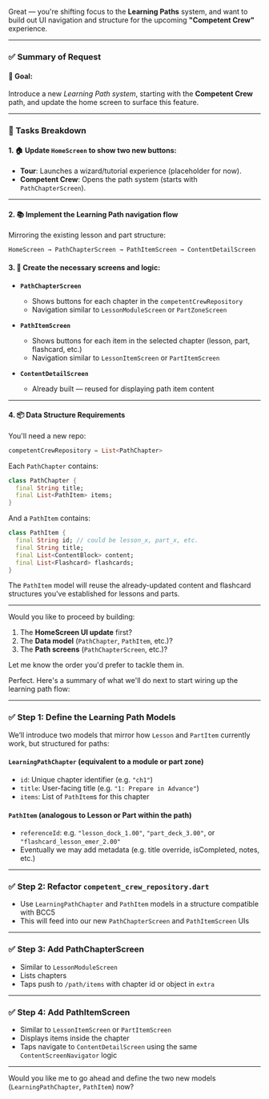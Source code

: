 Great — you're shifting focus to the **Learning Paths** system, and want to build out UI navigation and structure for the upcoming **"Competent Crew"** experience.

---

### ✅ Summary of Request

#### 🎯 **Goal:**
Introduce a new *Learning Path system*, starting with the **Competent Crew** path, and update the home screen to surface this feature.

---

### 🧱 Tasks Breakdown

#### 1. 🏠 **Update `HomeScreen`** to show two new buttons:
- **Tour**: Launches a wizard/tutorial experience (placeholder for now).
- **Competent Crew**: Opens the path system (starts with `PathChapterScreen`).

---

#### 2. 📚 **Implement the Learning Path navigation flow**  
Mirroring the existing lesson and part structure:
```
HomeScreen → PathChapterScreen → PathItemScreen → ContentDetailScreen
```

#### 3. 📁 **Create the necessary screens and logic:**

- **`PathChapterScreen`**  
  - Shows buttons for each chapter in the `competentCrewRepository`
  - Navigation similar to `LessonModuleScreen` or `PartZoneScreen`

- **`PathItemScreen`**  
  - Shows buttons for each item in the selected chapter (lesson, part, flashcard, etc.)
  - Navigation similar to `LessonItemScreen` or `PartItemScreen`

- **`ContentDetailScreen`**  
  - Already built — reused for displaying path item content

---

#### 4. 📦 **Data Structure Requirements**
You'll need a new repo:
```dart
competentCrewRepository = List<PathChapter>
```
Each `PathChapter` contains:
```dart
class PathChapter {
  final String title;
  final List<PathItem> items;
}
```

And a `PathItem` contains:
```dart
class PathItem {
  final String id; // could be lesson_x, part_x, etc.
  final String title;
  final List<ContentBlock> content;
  final List<Flashcard> flashcards;
}
```

The `PathItem` model will reuse the already-updated content and flashcard structures you've established for lessons and parts.

---

Would you like to proceed by building:
1. The **HomeScreen UI update** first?  
2. The **Data model** (`PathChapter`, `PathItem`, etc.)?  
3. The **Path screens** (`PathChapterScreen`, etc.)?

Let me know the order you'd prefer to tackle them in.



Perfect. Here's a summary of what we'll do next to start wiring up the learning path flow:

---

### ✅ Step 1: Define the Learning Path Models

We’ll introduce two models that mirror how `Lesson` and `PartItem` currently work, but structured for paths:

#### `LearningPathChapter` (equivalent to a module or part zone)
- `id`: Unique chapter identifier (e.g. `"ch1"`)
- `title`: User-facing title (e.g. `"1: Prepare in Advance"`)
- `items`: List of `PathItem`s for this chapter

#### `PathItem` (analogous to Lesson or Part within the path)
- `referenceId`: e.g. `"lesson_dock_1.00"`, `"part_deck_3.00"`, or `"flashcard_lesson_emer_2.00"`
- Eventually we may add metadata (e.g. title override, isCompleted, notes, etc.)

---

### ✅ Step 2: Refactor `competent_crew_repository.dart`
- Use `LearningPathChapter` and `PathItem` models in a structure compatible with BCC5
- This will feed into our new `PathChapterScreen` and `PathItemScreen` UIs

---

### ✅ Step 3: Add PathChapterScreen
- Similar to `LessonModuleScreen`
- Lists chapters
- Taps push to `/path/items` with chapter id or object in `extra`

---

### ✅ Step 4: Add PathItemScreen
- Similar to `LessonItemScreen` or `PartItemScreen`
- Displays items inside the chapter
- Taps navigate to `ContentDetailScreen` using the same `ContentScreenNavigator` logic

---

Would you like me to go ahead and define the two new models (`LearningPathChapter`, `PathItem`) now?